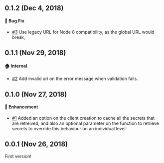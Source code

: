 ## 0.1.2 (Dec 4, 2018)

#### :bug: Bug Fix

- [#3](https://github.com/guestlinelabs/peek-a-vault/pull/3) Use legacy URL for Node 8 compatibility, as the global URL would break,

## 0.1.1 (Nov 29, 2018)

#### :house: Internal

- [#2](https://github.com/guestlinelabs/peek-a-vault/pull/2) Add invalid uri on the error message when validation fails.

## 0.1.0 (Nov 27, 2018)

#### :nail_care: Enhancement

- [#1](https://github.com/guestlinelabs/peek-a-vault/pull/1) Added an option on the client creation to cache all the secrets that are retreived, and also an optional parameter on the function to retrieve secrets to override this behaviour on an individual level.

## 0.0.1 (Nov 26, 2018)

First version!
